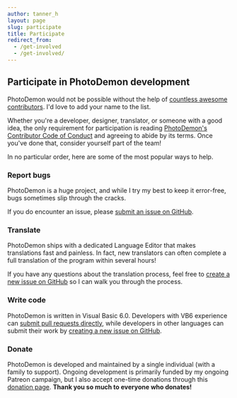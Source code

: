 ```yaml
---
author: tanner_h
layout: page
slug: participate
title: Participate
redirect_from: 
  - /get-involved
  - /get-involved/
---
```


## Participate in PhotoDemon development

PhotoDemon would not be possible without the help of [countless awesome contributors](contributors/).  I'd love to add your name to the list.

Whether you're a developer, designer, translator, or someone with a good idea, the only requirement for participation is reading [PhotoDemon's Contributor Code of Conduct](https://github.com/tannerhelland/PhotoDemon/blob/main/CODE_OF_CONDUCT.md) and agreeing to abide by its terms.  Once you've done that, consider yourself part of the team!

In no particular order, here are some of the most popular ways to help.

### Report bugs

PhotoDemon is a huge project, and while I try my best to keep it error-free, bugs sometimes slip through the cracks.

If you do encounter an issue, please [submit an issue on GitHub](https://github.com/tannerhelland/PhotoDemon/issues).

### Translate

PhotoDemon ships with a dedicated Language Editor that makes translations fast and painless.  In fact, new translators can often complete a full translation of the program within several hours!

If you have any questions about the translation process, feel free to [create a new issue on GitHub](https://github.com/tannerhelland/PhotoDemon/issues) so I can walk you through the process.

### Write code

PhotoDemon is written in Visual Basic 6.0.  Developers with VB6 experience can [submit pull requests directly](https://github.com/tannerhelland/PhotoDemon/pulls), while developers in other languages can submit their work by [creating a new issue on GitHub](https://github.com/tannerhelland/PhotoDemon/issues).

### Donate

PhotoDemon is developed and maintained by a single individual (with a family to support).  Ongoing development is primarily funded by my ongoing Patreon campaign, but I also accept one-time donations through this [donation page](donate/).  **Thank you so much to everyone who donates!**
